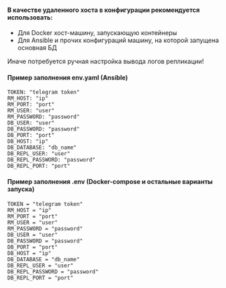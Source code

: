 #### В качестве удаленного хоста в конфигурации рекомендуется использовать:
 - Для Docker хост-машину, запускающую контейнеры
 - Для Ansible и прочих конфигураций машину, на которой запущена основная БД

Иначе потребуется ручная настройка вывода логов репликации!


#### Пример заполнения env.yaml (Ansible)
```
TOKEN: "telegram token"
RM_HOST: "ip"
RM_PORT: "port"
RM_USER: "user"
RM_PASSWORD: "password"
DB_USER: "user"
DB_PASSWORD: "password"
DB_PORT: "port"
DB_HOST: "ip"
DB_DATABASE: "db_name"
DB_REPL_USER: "user"
DB_REPL_PASSWORD: "password"
DB_REPL_PORT: "port"
```

#### Пример заполнения .env (Docker-compose и остальные варианты запуска)
```
TOKEN = "telegram token"
RM_HOST = "ip"
RM_PORT = "port"
RM_USER = "user"
RM_PASSWORD = "password"
DB_USER = "user"
DB_PASSWORD = "password"
DB_PORT = "port"
DB_HOST = "ip"
DB_DATABASE = "db_name"
DB_REPL_USER = "user"
DB_REPL_PASSWORD = "password"
DB_REPL_PORT = "port"
```
